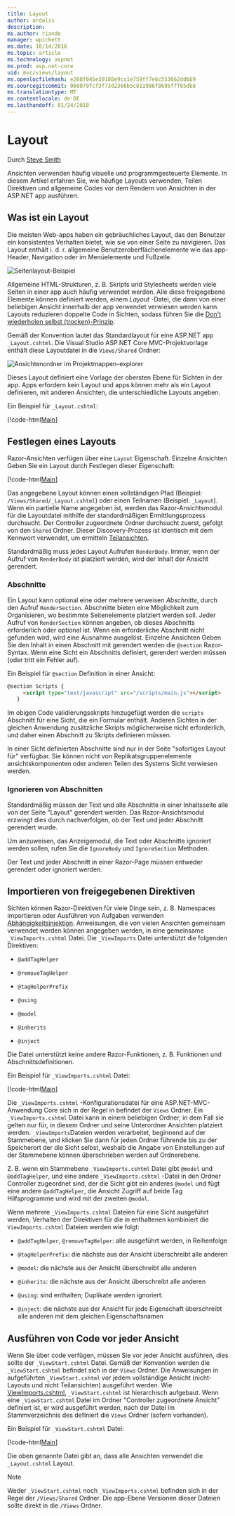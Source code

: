 ```yaml
---
title: Layout
author: ardalis
description: 
ms.author: riande
manager: wpickett
ms.date: 10/14/2016
ms.topic: article
ms.technology: aspnet
ms.prod: asp.net-core
uid: mvc/views/layout
ms.openlocfilehash: e268f045e39188e9cc1e759ff7e6c553662dd669
ms.sourcegitcommit: 060879fcf3f73d2366b5c811986f8695fff65db8
ms.translationtype: MT
ms.contentlocale: de-DE
ms.lasthandoff: 01/24/2018
---
```

# <a name="layout"></a>Layout

Durch [Steve Smith](https://ardalis.com/)

Ansichten verwenden häufig visuelle und programmgesteuerte Elemente. In diesem Artikel erfahren Sie, wie häufige Layouts verwenden, Teilen Direktiven und allgemeine Codes vor dem Rendern von Ansichten in der ASP.NET app ausführen.

## <a name="what-is-a-layout"></a>Was ist ein Layout

Die meisten Web-apps haben ein gebräuchliches Layout, das den Benutzer ein konsistentes Verhalten bietet, wie sie von einer Seite zu navigieren. Das Layout enthält i. d. r. allgemeine Benutzeroberflächenelemente wie das app-Header, Navigation oder im Menüelemente und Fußzeile.

![Seitenlayout-Beispiel](layout/_static/page-layout.png)

Allgemeine HTML-Strukturen, z. B. Skripts und Stylesheets werden viele Seiten in einer app auch häufig verwendet werden. Alle diese freigegebene Elemente können definiert werden, einem *Layout* -Datei, die dann von einer beliebigen Ansicht innerhalb der app verwendet verwiesen werden kann. Layouts reduzieren doppelte Code in Sichten, sodass führen Sie die [Don't wiederholen selbst (trocken)-Prinzip](http://deviq.com/don-t-repeat-yourself/).

Gemäß der Konvention lautet das Standardlayout für eine ASP.NET app `_Layout.cshtml`. Die Visual Studio ASP.NET Core MVC-Projektvorlage enthält diese Layoutdatei in die `Views/Shared` Ordner:

![Ansichtenordner im Projektmappen-explorer](layout/_static/web-project-views.png)

Dieses Layout definiert eine Vorlage der obersten Ebene für Sichten in der app. Apps erfordern kein Layout und apps können mehr als ein Layout definieren, mit anderen Ansichten, die unterschiedliche Layouts angeben.

Ein Beispiel für `_Layout.cshtml`:

[!code-html[Main](../../common/samples/WebApplication1/Views/Shared/_Layout.cshtml?highlight=42,66)]

## <a name="specifying-a-layout"></a>Festlegen eines Layouts

Razor-Ansichten verfügen über eine `Layout` Eigenschaft. Einzelne Ansichten Geben Sie ein Layout durch Festlegen dieser Eigenschaft:

[!code-html[Main](../../common/samples/WebApplication1/Views/_ViewStart.cshtml?highlight=2)]

Das angegebene Layout können einen vollständigen Pfad (Beispiel: `/Views/Shared/_Layout.cshtml`) oder einen Teilnamen (Beispiel: `_Layout`). Wenn ein partielle Name angegeben ist, werden das Razor-Ansichtsmodul für die Layoutdatei mithilfe der standardmäßigen Ermittlungsprozess durchsucht. Der Controller zugeordnete Ordner durchsucht zuerst, gefolgt von den `Shared` Ordner. Dieser Discovery-Prozess ist identisch mit dem Kennwort verwendet, um ermitteln [Teilansichten](partial.md).

Standardmäßig muss jedes Layout Aufrufen `RenderBody`. Immer, wenn der Aufruf von `RenderBody` ist platziert werden, wird der Inhalt der Ansicht gerendert.

<a name="layout-sections-label"></a>

### <a name="sections"></a>Abschnitte

Ein Layout kann optional eine oder mehrere verweisen *Abschnitte*, durch den Aufruf `RenderSection`. Abschnitte bieten eine Möglichkeit zum Organisieren, wo bestimmte Seitenelemente platziert werden soll. Jeder Aufruf von `RenderSection` können angeben, ob dieses Abschnitts erforderlich oder optional ist. Wenn ein erforderliche Abschnitt nicht gefunden wird, wird eine Ausnahme ausgelöst. Einzelne Ansichten Geben Sie den Inhalt in einen Abschnitt mit gerendert werden die `@section` Razor-Syntax. Wenn eine Sicht ein Abschnitts definiert, gerendert werden müssen (oder tritt ein Fehler auf).

Ein Beispiel für `@section` Definition in einer Ansicht:

```html
@section Scripts {
     <script type="text/javascript" src="/scripts/main.js"></script>
   }
   ```

Im obigen Code validierungsskripts hinzugefügt werden die `scripts` Abschnitt für eine Sicht, die ein Formular enthält. Anderen Sichten in der gleichen Anwendung zusätzliche Skripts möglicherweise nicht erforderlich, und daher einen Abschnitt zu Skripts definieren müssen.

In einer Sicht definierten Abschnitte sind nur in der Seite "sofortiges Layout für" verfügbar. Sie können nicht von Replikatsgruppenelemente ansichtskomponenten oder anderen Teilen des Systems Sicht verwiesen werden.

### <a name="ignoring-sections"></a>Ignorieren von Abschnitten

Standardmäßig müssen der Text und alle Abschnitte in einer Inhaltsseite alle von der Seite "Layout" gerendert werden. Das Razor-Ansichtsmodul erzwingt dies durch nachverfolgen, ob der Text und jeder Abschnitt gerendert wurde.

Um anzuweisen, das Anzeigemodul, die Text oder Abschnitte ignoriert werden sollen, rufen Sie die `IgnoreBody` und `IgnoreSection` Methoden.

Der Text und jeder Abschnitt in einer Razor-Page müssen entweder gerendert oder ignoriert werden.

<a name="viewimports"></a>

## <a name="importing-shared-directives"></a>Importieren von freigegebenen Direktiven

Sichten können Razor-Direktiven für viele Dinge sein, z. B. Namespaces importieren oder Ausführen von Aufgaben verwenden [Abhängigkeitsinjektion](dependency-injection.md). Anweisungen, die von vielen Ansichten gemeinsam verwendet werden können angegeben werden, in eine gemeinsame `_ViewImports.cshtml` Datei. Die `_ViewImports` Datei unterstützt die folgenden Direktiven:

* `@addTagHelper`

* `@removeTagHelper`

* `@tagHelperPrefix`

* `@using`

* `@model`

* `@inherits`

* `@inject`

Die Datei unterstützt keine andere Razor-Funktionen, z. B. Funktionen und Abschnittsdefinitionen.

Ein Beispiel für `_ViewImports.cshtml` Datei:

[!code-html[Main](../../common/samples/WebApplication1/Views/_ViewImports.cshtml)]

Die `_ViewImports.cshtml` -Konfigurationsdatei für eine ASP.NET-MVC-Anwendung Core sich in der Regel in befindet der `Views` Ordner. Ein `_ViewImports.cshtml` Datei kann in einem beliebigen Ordner, in dem Fall sie gelten nur für, in diesem Ordner und seine Unterordner Ansichten platziert werden. `_ViewImports`Dateien werden verarbeitet, beginnend auf der Stammebene, und klicken Sie dann für jeden Ordner führende bis zu der Speicherort der die Sicht selbst, weshalb die Angabe von Einstellungen auf der Stammebene können überschrieben werden auf Ordnerebene.

Z. B. wenn ein Stammebene `_ViewImports.cshtml` Datei gibt `@model` und `@addTagHelper`, und eine andere `_ViewImports.cshtml` -Datei in den Ordner Controller zugeordnet sind, der die Sicht gibt ein anderes `@model` und fügt eine andere `@addTagHelper`, die Ansicht Zugriff auf beide Tag Hilfsprogramme und wird mit der zweiten `@model`.

Wenn mehrere `_ViewImports.cshtml` Dateien für eine Sicht ausgeführt werden, Verhalten der Direktiven für die in enthaltenen kombiniert die `ViewImports.cshtml` Dateien werden wie folgt:

* `@addTagHelper`, `@removeTagHelper`: alle ausgeführt werden, in Reihenfolge

* `@tagHelperPrefix`: die nächste aus der Ansicht überschreibt alle anderen

* `@model`: die nächste aus der Ansicht überschreibt alle anderen

* `@inherits`: die nächste aus der Ansicht überschreibt alle anderen

* `@using`: sind enthalten; Duplikate werden ignoriert.

* `@inject`: die nächste aus der Ansicht für jede Eigenschaft überschreibt alle anderen mit dem gleichen Eigenschaftsnamen

<a name="viewstart"></a>

## <a name="running-code-before-each-view"></a>Ausführen von Code vor jeder Ansicht

Wenn Sie über code verfügen, müssen Sie vor jeder Ansicht ausführen, dies sollte der `_ViewStart.cshtml` Datei. Gemäß der Konvention werden die `_ViewStart.cshtml` befindet sich in der `Views` Ordner. Die Anweisungen in aufgeführten `_ViewStart.cshtml` vor jedem vollständige Ansicht (nicht-Layouts und nicht Teilansichten) ausgeführt werden. Wie [ViewImports.cshtml](xref:mvc/views/layout#viewimports), `_ViewStart.cshtml` ist hierarchisch aufgebaut. Wenn eine `_ViewStart.cshtml` Datei im Ordner "Controller zugeordnete Ansicht" definiert ist, er wird ausgeführt werden, nach der Datei im Stammverzeichnis des definiert die `Views` Ordner (sofern vorhanden).

Ein Beispiel für `_ViewStart.cshtml` Datei:

[!code-html[Main](../../common/samples/WebApplication1/Views/_ViewStart.cshtml)]

Die oben genannte Datei gibt an, dass alle Ansichten verwendet die `_Layout.cshtml` Layout.

> [!NOTE]
> Weder `_ViewStart.cshtml` noch `_ViewImports.cshtml` befinden sich in der Regel der `/Views/Shared` Ordner. Die app-Ebene Versionen dieser Dateien sollte direkt in die `/Views` Ordner.
